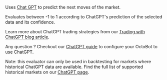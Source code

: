 Uses [Chat GPT](https://chat.openai.com/) to predict the next moves of the market.

Evaluates between -1 to 1 according to ChatGPT's prediction of the selected data and its confidence.

Learn more about ChatGPT trading strategies from our 
[Trading with ChatGPT blog article](https://www.octobot.cloud/en/blog/trading-using-chat-gpt?utm_source=octobot&utm_medium=dk&utm_campaign=regular_open_source_content&utm_content=GPTEvaluator).

Any question ? Checkout our [ChatGPT guide](https://www.octobot.cloud/en/guides/octobot-interfaces/chatgpt?utm_source=octobot&utm_medium=dk&utm_campaign=regular_open_source_content&utm_content=GPTEvaluator) to configure your OctoBot 
to use ChatGPT. 

Note: this evaluator can only be used in backtesting for markets where historical ChatGPT data are available.
Find the full list of supported historical markets on our [ChatGPT page](https://www.octobot.cloud/features/chatgpt-trading?utm_source=octobot&utm_medium=dk&utm_campaign=regular_open_source_content&utm_content=GPTEvaluator).


